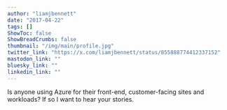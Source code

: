 ```yaml
---
author: "liamjbennett"
date: "2017-04-22"
tags: []
ShowToc: false
ShowBreadCrumbs: false
thumbnail: "/img/main/profile.jpg"
twitter_link: "https://x.com/liamjbennett/status/855888774412337152"
mastodon_link: ""
bluesky_link: ""
linkedin_link: ""
---
```


Is anyone using Azure for their front-end, customer-facing sites and workloads? If so I want to hear your stories.

